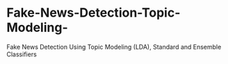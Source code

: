 # Fake-News-Detection-Topic-Modeling-
Fake News Detection Using Topic Modeling (LDA), Standard and Ensemble Classifiers
